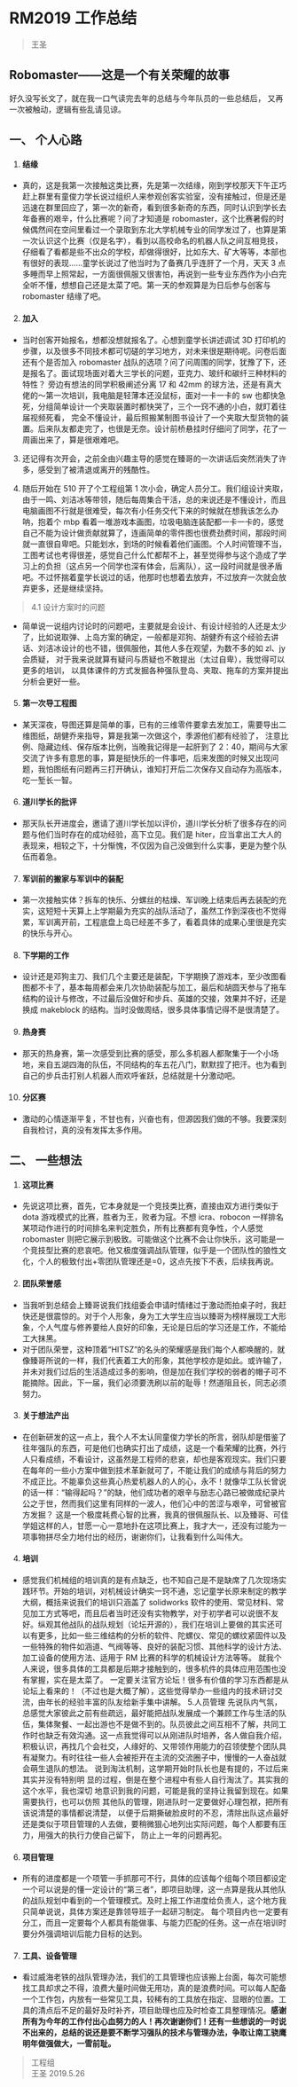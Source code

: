 # RM2019 工作总结
> 王圣
## Robomaster——这是一个有关荣耀的故事

好久没写长文了，就在我一口气读完去年的总结与今年队员的一些总结后， 又再一次被触动，逻辑有些乱请见谅。
## 一、	个人心路  
 

1. #### 结缘
- 真的，这是我第一次接触这类比赛，先是第一次结缘，刚到学校那天下午正巧赶上群里有童俊力学长说过组织人来参观创客实验室，没有接触过，但是还是迅速在群里回应了，第一次的新奇，看到很多新奇的东西，同时认识到学长去年备赛的艰辛，什么比赛呢？问了才知道是 robomaster，这个比赛暑假的时候偶然间在空间里看过一个录取到东北大学机械专业的同学发过了，也算是第一次认识这个比赛（仅是名字），看到以高校命名的机器人队之间互相竞技，仔细看了看都是些不出众的学校，却做得很好，比如东大、矿大等等，本部也有很好的表现……童学长说过了他当时为了备赛几乎连肝了一个月，天天 3 点多睡而早上照常起，一方面很佩服又很害怕，再说到一些专业东西作为小白完全听不懂，想想自己还是太菜了吧。第一天的参观算是为日后参与创客与 robomaster 结缘了吧。
2. ####	加入
- 当时创客开始报名，想都没想就报名了。心想到童学长讲述调试 3D 打印机的步骤，以及很多不同技术都可切磋的学习地方，对未来很是期待呢。问卷后面还有个是否加入 robomaster 战队的选项？问了问周围的同学，犹豫了下，还是报名了。面试现场面对着大三学长的问题，亚克力、玻纤和碳纤三种材料的特性？ 旁边有想法的同学积极阐述分离 17 和 42mm 的球方法，还是有真大佬的～第一次培训，我电脑是轻薄本还没鼠标，面对一卡一卡的 sw 也都快急死，分组简单设计一个夹取装置时都快哭了，三个一窍不通的小白，就盯着往届视频死看， 完全不懂设计，最后照搬某制图书设计了一个夹取大型货物的装置。后来队友都走完了，也很是无奈。设计前桥悬挂时仔细问了同学，花了一周画出来了，算是很艰难吧。
3. 还记得有次开会，之前全由兴趣主导的感觉在臻哥的一次讲话后突然消失了许多，感受到了被清退或离开的残酷性。

4. 随后开始在 510 开了个工程组第 1 次小会，确定人员分工。我们组设计夹取，由于一鸣、刘洁冰等带领，随后每周集合干活，总的来说还是不懂设计，而且电脑画图不行就是很难受，每次有小任务交代下来的时候就在想我该怎么办呐，抱着个 mbp 看着一堆游戏本画图，垃圾电脑连装配都一卡一卡的，感觉自己不能为设计做贡献就算了，连画简单的零件图也很费劲费时间，那段时间就一直很自卑吧。只能划水，到场的时候看着他们画图。个人时间管理不当，工图考试也考得很差，感觉自己什么忙都帮不上，甚至觉得参与这个造成了学习上的负担（这点另一个同学也深有体会，后离队），这一段时间就是很矛盾吧。不过怀揣着童学长说过的话，他那时也想着去放弃，不过放弃一次就会放弃更多，还是继续坚持。
> 4.1 设计方案时的问题
- 简单说一说组内讨论时的问题吧，主要就是会设计、有设计经验的人还是太少了，比如说取弹、上岛方案的确定，一般都是邓狗、胡健乔有这个经验去讲话、刘洁冰设计的也不错，很佩服他，其他人多在观望，为数不多的如 zl、jy 会质疑， 对于我来说就算有疑问与质疑也不敢提出（太过自卑），我觉得可以更多的培训， 以具体课件的方式发掘各种强队登岛、夹取、拖车的方案并提出分析会更好一些。
5. #### 	第一次导工程图
- 某天深夜，导图还算是简单的事，已有的三维零件要拿去发加工，需要导出二维图纸，胡健乔来指导，算是我第一次做这个，季源他们都有经验了， 注意比例、隐藏边线、保存版本比例，当晚我记得是一起肝到了 2：40，期间与大家交流了许多有意思的事，算是挺快乐的一件事吧，后来发图的时候又出现问题，我怕图纸有问题再三打开确认，谁知打开后二次保存又自动存为高版本，吃一堑长一智。
6. #### 道川学长的批评
- 那天队长开进度会，邀请了道川学长加以评价，道川学长分析了很多存在的问题与他们当时存在的成功经验，高下立见。我们是   hiter，应当拿出工大人的表现来，相较之下，十分惭愧，不仅因为自己没做到什么实事，更是为整个队伍而着急。
7. #### 军训前的搬家与军训中的装配
- 第一次接触实体？拆车的快乐、分螺丝的枯燥、军训晚上结束后再去装配的充实，这短短十天算上上学期最为充实的战队活动了，虽然工作到深夜也不觉得累，军训离开前，工程底盘上岛已经差不多了，看着具体的成果心里很是充实的快乐与开心。
8. ####	下学期的工作
- 设计还是邓狗主刀、我们几个主要还是装配，下学期换了游戏本，至少改图看图都不卡了，基本每周都会来几次协助装配与加工，最后和胡圆天参与了拖车结构的设计与修改，不过最后没做好和步兵、英雄的交接，效果并不好，还是换成 makeblock 的结构。当时没做周结，很多具体事情记得不是很清楚了。
9. #### 	热身赛
- 那天的热身赛，第一次感受到比赛的感受，那么多机器人都聚集于一个小场地，来自五湖四海的队伍，不同结构的车五花八门，默默捏了把汗。也为看到自己的步兵击打别人机器人而欢呼雀跃，总结就是十分激动吧。
10. #### 分区赛
- 激动的心情逐渐平复，不甘也有，兴奋也有，但源因我们做的不够。我要深刻自我检讨，真的没有发挥太多作用。
## 二、	一些想法
  1. #### 这项比赛
- 先说这项比赛，首先，它本身就是一个竞技类比赛，直接由双方进行类似于dota 游戏模式的比赛，胜者为王，败者为寇。不想 icra、robocon 一样排名某项动作进行的时间排名来判定胜负，所有比赛都有竞争性，个人感觉   robomaster 则把它展示到极致。可能做这个比赛不会让你快乐，这可能是一个竞技型比赛的悲哀吧。他又极度强调战队管理，似乎是一个团队性的狼性文化，个人的极致付出+零团队管理还是=0，这点先按下不表，后续我再说。
2. #### 团队荣誉感
- 当我听到总结会上臻哥说我们找组委会申请时情绪过于激动而拍桌子时，我赶快还是很震惊的。对于个人形象，身为工大学生应当以臻哥为榜样展现工大形象，个人气度与修养要给人良好的印象，无论是日后的学习还是工作，不能给工大抹黑。
- 对于团队荣誉，这种顶着“HITSZ”的名头的荣耀感是我们每个人都唤醒的，就像臻哥所说的一样，我们代表着工大的形象，其他学校亦是如此。或许输了， 并未对我们过后的生活造成过多的影响，但是加在我们学校的弱者的帽子可不能摘除。因此，下一届，我们必须要洗刷以前的耻辱！然道阻且长，同志必须努力。
3. #### 关于想法产出
- 在创新研发的这一点上，我个人不太认同童俊力学长的所言，弱队却是借鉴了往年强队的东西，可是他们也确实打出了成绩，这是一个看荣耀的比赛，外行人只看成绩，不看设计，这虽然是工程师的悲哀，却也是客观现实。我们只要在每年的一些小方案中做到技术革新就可了，不能让我们的成绩与背后的努力不成正比。不能辜负这些真心热爱机器人的人的心，永不！就像华工队长曾说的话一样：“输得起吗？”的缺，他们成功者的艰辛与励志心路已被做成纪录片公之于世，然而我们这里有同样的一波人，他们心中的苦涩与艰辛，可曾被官方发掘？ 这是一个极度耗费心智的比赛，我真的很佩服队长、以及臻哥、可佳学姐这样的人，甘愿一心一意地扑在这项比赛上，我才大一，还没有过能为一项事物拼尽全力地付出的经历，谢谢你们，让我看到什么叫伟大。
4. #### 培训
- 感觉我们机械组的培训真的是有点缺乏，也不知自己是不是缺席了几次现场实践环节。开始的培训，对机械设计确实一窍不通，忘记童学长原来制定的教学大纲，概括来说我们的培训只涵盖了 solidworks 软件的使用、常见材料、常见加工方式等吧，而且后者当时还没有实物教学，对于初学者可以说很不友好。纵观其他战队的战队规划（论坛开源的），我们在培训上要做的其实还可以有更多，比如一些三维结构的分析的软件、陀螺仪、常见的螺纹紧固件以及一些特殊的物件如涵道、气阀等等、良好的装配习惯、其他科学的设计方法、加工设备的使用方法、适用于 RM 比赛的科学的机械设计方法等等。
就我个人来说，很多具体的工具都是后期才接触到的，很多机件的具体应用范围也没有掌握，实在是太菜了。
一定要关注官方论坛！很多有价值的学习东西都是从论坛上看来的！（不过也是大概了解），这些觉得举办一些组内的技术研讨交流，由年长的经验丰富的队友给新手集中讲解。
5.人员管理
先说队内气氛，总感觉大家彼此之前有些疏远，最好能把战队发展成一个兼顾工作与生活的队伍，集体聚餐、一起出游也不是做不到的。队员彼此之间互相不了解，共同工作时也缺乏有效沟通。这一点我觉得可以从刚进队时培养，各人做自我介绍，积极认识，再找几个会社交，人缘好的、又带领作用能力的召领使整个团队具有凝聚力。有时往往一些人会被拒开在主流的交流圈子中，慢慢的一人奋战就会萌生退队的想法。
说到淘汰机制，这学期开始时队长也是有提的，不过后来其实并没有特别明 显的过程，倒是在整个进程中有些人自行淘汰了。其实我的这个水平，我也深切 地意识到我的问题，可能是我的坚持让我留到现在。如果需要执行，也可以仿照 其他队的管理，刚进队时一定要做好心理包袱，把所有该说清楚的事情都说清楚， 以便于后期撕破脸皮时的不忍，清除出队这点最好还是类似于项目管理的人去做，要稍微狠心地列出实际问题，每个人都要有压力，用强大的执行力使自己留下， 防止上一年的问题再犯。
6. #### 项目管理
- 所有的进度都是一个项管一手抓那可不行，具体的应该每个组每个项目都设定一个可以说是的懂一定设计的“第三者”，即项目助理，这一点算是我从其他队的战队规划中看到的一个管理模式。及时上报工作进度给负责人，这个地方我只简单说说，具体方案还是靠领导班子一起研习制定。
每个项目内也一定要有分工，而且一定要每个人都具有能做事、与能力匹配的任务。这一点在培训时要分外强调培训后能力目标的达到。
7. #### 工具、设备管理
- 看过威海老铁的战队管理办法，我们的工具管理也应该搬上台面，每次可能想找工具却求之不得，浪费大量时间做无用功，真的是浪费时间。可以每人配备一个工作包，内放有一些常见工具，较稀有的工具放在指定、显眼的位置。工具的清点后不足的最好及时补齐，项目助理也应及时检查工具整理情况。**感谢所有为今年的工作付出心血努力的人！再次谢谢你们！还有一些想说的一时说不出来的，总结的说还是要不断学习强队的技术与管理办法，争取让南工骁鹰明年做强做大，一雪前耻。**
>工程组   
>王圣
>2019.5.26